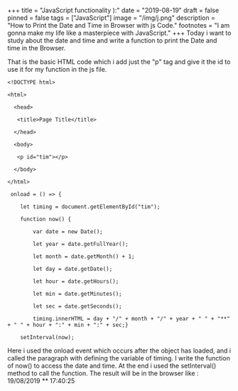 +++
title = "JavaScript functionality ):"
date = "2019-08-19"
draft = false
pinned = false
tags = ["JavaScript"]
image = "/img/j.png"
description = "How to Print the Date and Time in Browser with js Code."
footnotes = "I  am gonna make my life like a masterpiece with JavaScript."
+++
Today i want to study about the date and time and write  a function to print the Date and time in the Browser.

That is the basic HTML code which i add just the "p" tag and give it the id to use it for my function in the js file.

`<!DOCTYPE html>`

`<html>`

`  <head>`

`   <title>Page Title</title>`

`  </head>`

`  <body>`

`   <p id="tim"></p>`

`  </body>`

`</html>`

` onload = () => {`

`    let timing = document.getElementById("tim");`

`    function now() {`

`        var date = new Date();`

`        let year = date.getFullYear();`

`        let month = date.getMonth() + 1;`

`        let day = date.getDate();`

`        let hour = date.getHours();`

`        let min = date.getMinutes();`

`        let sec = date.getSeconds();`

`        timing.innerHTML = day + "/" + month + "/" + year + " " + "**" + " " + hour + ":" + min + ":" + sec;}`

`    setInterval(now);`

Here i used the onload event which occurs after the object has loaded, and i called the paragraph  with defining the variable of timing. I write the function of now() to access the date and time. At the end i used the setInterval() method to call the function. The result will be in the browser like : 19/08/2019 \*\* 17:40:25
